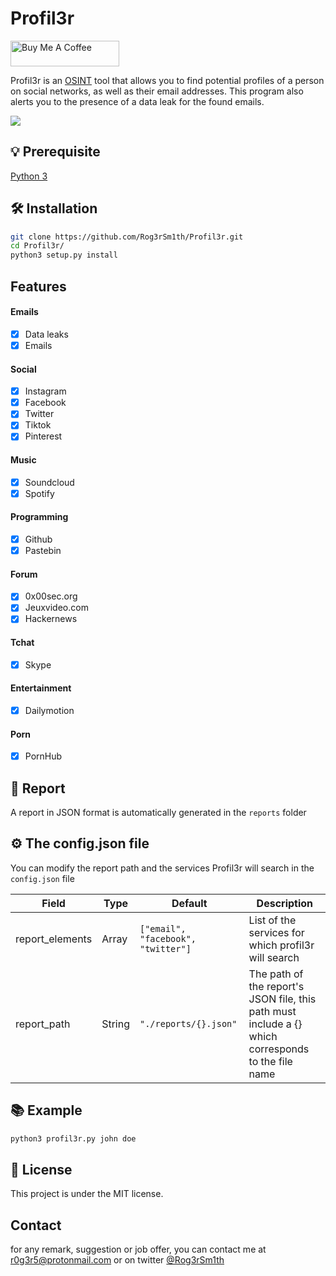 # Profil3r

<a href="https://www.buymeacoffee.com/givocefo" target="_blank"><img src="https://cdn.buymeacoffee.com/buttons/default-orange.png" alt="Buy Me A Coffee" height="41" width="174"></a>

Profil3r is an [OSINT](https://en.wikipedia.org/wiki/Open-source_intelligence) tool that allows you to find potential profiles of a person on social networks, as well as their email addresses. This program also alerts you to the presence of a data leak for the found emails.

![](https://i.imgur.com/xK1aDR0.gif)
## 💡 Prerequisite
[Python 3](https://www.python.org/)

## 🛠️ Installation
```bash
git clone https://github.com/Rog3rSm1th/Profil3r.git
cd Profil3r/
python3 setup.py install
```
## Features

#### Emails 
- [x] Data leaks
- [x] Emails

#### Social
- [x] Instagram
- [x] Facebook
- [x] Twitter
- [x] Tiktok
- [x] Pinterest

#### Music

- [x] Soundcloud
- [x] Spotify

#### Programming

- [x] Github
- [x] Pastebin

#### Forum

- [x] 0x00sec.org
- [x] Jeuxvideo.com
- [x] Hackernews

#### Tchat

- [x] Skype

#### Entertainment

- [x] Dailymotion

#### Porn

- [x] PornHub

## 📖 Report

A report in JSON format is automatically generated in the `reports` folder

## ⚙️ The config.json file 

You can modify the report path and the services Profil3r will search in the `config.json` file

| Field            | Type   | Default                            | Description                                                                                         |
|-----------------|--------|------------------------------------|-----------------------------------------------------------------------------------------------------|
| report_elements | Array  | `["email", "facebook", "twitter"]` | List of the services for which profil3r will search                                                 |
| report_path     | String | `"./reports/{}.json"`              | The path of the report's JSON file, this path must include a {} which corresponds to the file name |

## 📚 Example

```bash
python3 profil3r.py john doe
```

## 📝 License

This project is under the MIT license.

## Contact 

for any remark, suggestion or job offer, you can contact me at r0g3r5@protonmail.com or on twitter [@Rog3rSm1th](https://twitter.com/Rog3rSm1th)